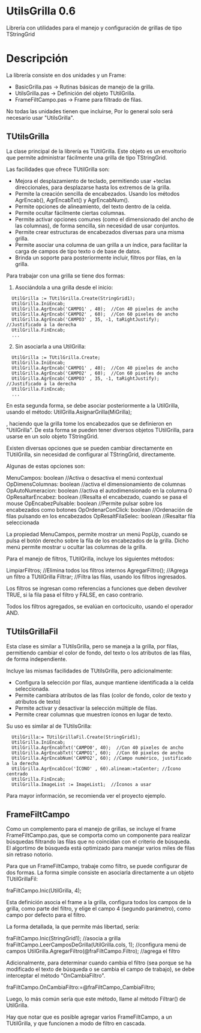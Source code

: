 UtilsGrilla 0.6
===============

Librería con utilidades para el manejo y configuración de grillas de tipo TStringGrid 

Descripción
===========

La librería consiste en dos unidades y un Frame:

* BasicGrilla.pas -> Rutinas básicas de manejo de la grilla.
* UtilsGrilla.pas -> Definición del objeto TUtilGrilla.
* FrameFiltCampo.pas -> Frame para filtrado de filas.

No todas las unidades tienen que incluirse, Por lo general solo será necesario usar "UtilsGrilla".

## TUtilsGrilla ##

La clase principal de la librería es TUtilGrilla. Este objeto es un envoltorio que permite administrar fácilmente una grilla de tipo TStringGrid.

Las facilidades que ofrece TUtilGrilla son:

- Mejora el desplazamiento de teclado, permitiendo usar <Ctrl>+teclas direccionales, para desplazarse hasta los extremos de la grilla.
- Permite la creación sencilla de encabezados. Usando los métodos AgrEncab(), AgrEncabTxt() y AgrEncabNum().
- Permite opciones de alineamiento, del texto dentro de la celda.
- Permite ocultar fácilmente ciertas columnas.
- Permite activar opciones comunes (como el dimensionado del ancho de las columnas), de forma sencilla, sin necesidad de usar conjuntos.
- Permite crear estructuras de encabezados diversas para una misma grilla.
- Permite asociar una columna de uan grilla a un índice, para facilitar la carga de 
campos de tipo texto o de base de datos.
- Brinda un soporte para posteriormente incluir, filtros por filas, en la grilla.

Para trabajar con una grilla se tiene dos formas:

1. Asociándola a una grilla desde el inicio:

```
  UtilGrilla := TUtilGrilla.Create(StringGrid1);
  UtilGrilla.IniEncab;
  UtilGrilla.AgrEncab('CAMPO1' , 40);  //Con 40 pixeles de ancho
  UtilGrilla.AgrEncab('CAMPO2' , 60);  //Con 60 pixeles de ancho
  UtilGrilla.AgrEncab('CAMPO3' , 35, -1, taRightJustify); //Justificado a la derecha
  UtilGrilla.FinEncab;
  ...
```

2. Sin asociarla a una UtilGrilla:

```
  UtilGrilla := TUtilGrilla.Create;
  UtilGrilla.IniEncab;
  UtilGrilla.AgrEncab('CAMPO1' , 40);  //Con 40 pixeles de ancho
  UtilGrilla.AgrEncab('CAMPO2' , 60);  //Con 60 pixeles de ancho
  UtilGrilla.AgrEncab('CAMPO3' , 35, -1, taRightJustify); //Justificado a la derecha
  UtilGrilla.FinEncab;
  ...
```

En esta segunda forma, se debe asociar posteriormente a la UtilGrilla, usando el método:
   UtilGrilla.AsignarGrilla(MiGrilla);

, haciendo que la grilla tome los encabezados que se definieron en "UtilGrilla". De esta forma se pueden tener diversos objetos TUtilGrilla, para usarse en un solo objeto
TStringGrid.

Existen diversas opciones que se pueden cambiar directamente en TUtilGrilla, sin necesidad de configurar al TStringGrid, directamente. 

Algunas de estas opciones son:

  MenuCampos: boolean        //Activa o desactiva el menú contextual
  OpDimensColumnas: boolean  //activa el dimensionamiento de columnas
  OpAutoNumeracion: boolean  //activa el autodimensionado en la columna 0
  OpResaltarEncabez: boolean //Resalta el encabezado, cuando se pasa el mouse
  OpEncabezPulsable: boolean //Permite pulsar sobre los encabezados como botones
  OpOrdenarConClick: boolean //Ordenación de filas pulsando en los encabezados
  OpResaltFilaSelec: boolean //Resaltar fila seleccionada

La propiedad MenuCampos, permite mostrar un menú PopUp, cuando se pulsa el botón derecho sobre la fila de los encabezados de la grilla. Dicho menú permite mostrar u ocultar las columnas de la grilla.

Para el manejo de filtros, TUtilGrilla, incluye los siguientes métodos:

  LimpiarFiltros;  //Elimina todos los filtros internos
  AgregarFiltro(); //Agrega un filtro a TUtilGrilla
  Filtrar;	       //Filtra las filas, usando los filtros ingresados.

Los filtros se ingresan como referencias a funciones que deben devolver TRUE, si la fila pasa el filtro y FALSE, en caso contrario. 

Todos los filtros agregados, se evalúan en cortocicuito, usando el operador AND.


## TUtilsGrillaFil ##

Esta clase es similar a TUtilsGrilla, pero se maneja a la grilla, por filas, permitiendo cambiar el color de fondo, del texto o los atributos de las filas, de forma independiente.

Incluye las mismas facilidades de TUtilsGrilla, pero adicionalmente:
- Configura la selección por filas, aunque mantiene identificada a la celda seleccionada.
- Permite cambiara atributos de las filas (color de fondo, color de texto y atributos de texto)
- Permite activar y desactivar  la selección múltiple de filas.
- Permite crear columnas que muestren íconos en lugar de texto.

Su uso es similar al de TUtilsGrilla:

```
  UtilGrilla:= TUtilGrillaFil.Create(StringGrid1);
  UtilGrilla.IniEncab;
  UtilGrilla.AgrEncabTxt('CAMPO0', 40);  //Con 40 pixeles de ancho
  UtilGrilla.AgrEncabTxt('CAMPO1', 60);  //Con 60 pixeles de ancho
  UtilGrilla.AgrEncabNum('CAMPO2', 60); //Campo numérico, justificado a la derecha
  UtilGrilla.AgrEncabIco('ÍCONO' , 60).alineam:=taCenter; //Ícono centrado
  UtilGrilla.FinEncab;
  UtilGrilla.ImageList := ImageList1;  //Íconos a usar
```

 Para mayor información, se recomienda ver el proyecto ejemplo.


## FrameFiltCampo ##

Como un complemento para el manejo de grillas, se incluye el frame FrameFiltCampo.pas, que se comporta como un componente para realizar búsquedas filtrando las filas que no coincidan con el criterio de búsqueda. El algortimo de búsqueda está optimizado para manejar varios miles de filas sin retraso notorio.

Para que un FrameFiltCampo, trabaje como filtro, se puede configurar de dos formas. La forma simple consiste en asociarla directamente a un objeto TUtilGrillaFil:

  fraFiltCampo.Inic(UtilGrilla, 4);  
  
Esta definición asocia el frame a la grilla, configura todos los campos de la grilla, como parte del filtro, y elige el campo 4 (segundo parámetro), como campo por defecto para el filtro.  

La forma detallada, la que permite más libertad, sería:

  fraFiltCampo.Inic(StringGrid1);   //asocia a grilla
  fraFiltCampo.LeerCamposDeGrilla(UtilGrilla.cols, 1);  //configura menú de campos
  UtilGrilla.AgregarFiltro(@fraFiltCampo.Filtro);  //agrega el filtro

Adicionalmente, para determinar cuando cambia el filtro (sea porque se ha modificado el texto de búsqueda o se cambia el campo de trabajo), se debe interceptar el método "OnCambiaFiltro". 

  fraFiltCampo.OnCambiaFiltro:=@fraFiltCampo_CambiaFiltro;

Luego, lo más común sería que este método, llame al método Filtrar() de UtilGrilla.
 
Hay que notar que es posible agregar varios FrameFiltCampo, a un TUtilGrilla, y que funcionen a modo de filtro en cascada.

